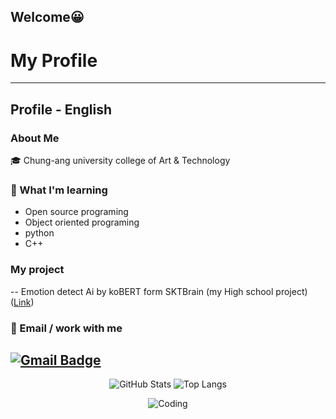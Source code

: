 ## Welcome😀
# My Profile
---
## Profile - English
### About Me
🎓 Chung-ang university college of Art & Technology
### 📖 What I'm learning
- Open source programing
- Object oriented programing
- python
- C++
### My project
-- Emotion detect Ai by koBERT form SKTBrain (my High school project) ([Link](https://github.com/dltkddn050602/kobert_emotion))
### 💌 Email / work with me
  [![Gmail Badge](https://img.shields.io/badge/Gmail-d14836?style=flat-square&logo=Gmail&logoColor=white&link=mailto:sangwoolee.1000@gmail.com)](mailto:sangwoolee.1000@gmail.com)
---

<div align=center>
  
![GitHub Stats](https://github-readme-stats.vercel.app/api?username=dltkddn050602&show_icons=true&theme=radical)
![Top Langs](https://github-readme-stats.vercel.app/api/top-langs/?username=dltkddn050602&layout=compact)

![Coding](https://media1.tenor.com/m/i3lImBg2UEQAAAAd/scaler-create-impact.gif)
</div>

<!--
**dltkddn050602/dltkddn050602** is a ✨ _special_ ✨ repository because its `README.md` (this file) appears on your GitHub profile.

Here are some ideas to get you started:

- 🔭 I’m currently working on ...
- 🌱 I’m currently learning ...
- 👯 I’m looking to collaborate on ...
- 🤔 I’m looking for help with ...
- 💬 Ask me about ...
- 📫 How to reach me: ...
- 😄 Pronouns: ...
- ⚡ Fun fact: ...
-->
